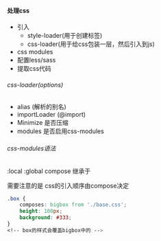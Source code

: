#### 处理css
- 引入
    + style-loader(用于创建标签)
    + css-loader(用于给css包装一层，然后引入到js)
- css modules
- 配置less/sass
- 提取css代码


###### css-loader(options)
- alias (解析的别名)
- importLoader (@import)
- Minimize 是否压缩
- modules 是否启用css-modules

###### css-modules语法
:local
:global
compose 继承于

需要注意的是 css的引入顺序由compose决定

``` css
.box {
    composes: bigbox from './base.css';
    height: 100px;
    background: #333;
} 
<!-- box的样式会覆盖bigbox中的 -->
```